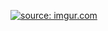 <a href="https://imgur.com/nBP6UeR"><img src="https://i.imgur.com/nBP6UeR.jpg" title="source: imgur.com" /></a>
